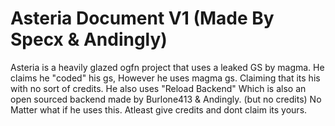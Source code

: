 # Asteria Document V1 (Made By Specx & Andingly)

Asteria is a heavily glazed ogfn project that uses a leaked GS by magma.
He claims he "coded" his gs, However he uses magma gs. Claiming that its his with no sort of credits.
He also uses "Reload Backend" Which is also an open sourced backend made by Burlone413 & Andingly. (but no credits)
No Matter what if he uses this. Atleast give credits and dont claim its yours. 
